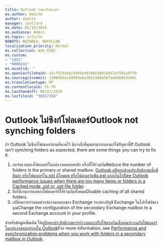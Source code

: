 ```yaml
---
title: Outlook ไม่ซิงก์โฟลเดอร์
ms.author: daeite
author: daeite
manager: joallard
ms.date: 05/15/2019
ms.audience: Admin
ms.topic: article
ROBOTS: NOINDEX, NOFOLLOW
localization_priority: Normal
ms.collection: Adm_O365
ms.custom:
- "1951"
- "9000241"
ms.assetid: ''
ms.openlocfilehash: a3cf9193e9c9494ed6f00e3001dd57af591a9ff0
ms.sourcegitcommit: 1d98db8acb9959aba3b5e308a567ade6b62da56c
ms.translationtype: MT
ms.contentlocale: th-TH
ms.lasthandoff: 08/22/2019
ms.locfileid: "36557358"
---
```

# <a name="outlook-not-synching-folders"></a><span data-ttu-id="051d0-102">Outlook ไม่ซิงก์โฟลเดอร์</span><span class="sxs-lookup"><span data-stu-id="051d0-102">Outlook not synching folders</span></span>

<span data-ttu-id="051d0-103">ถ้า Outlook ไม่ซิงก์โฟลเดอร์ตามที่คาดไว้ มีบางสิ่งที่คุณสามารถลองแก้ไขปัญหานี้</span><span class="sxs-lookup"><span data-stu-id="051d0-103">If Outlook isn't synching folders as expected, there are some things you can try to fix it.</span></span>

1. <span data-ttu-id="051d0-104">ลดจำนวนของโฟลเดอร์ในกล่องจดหมายหลัก หรือที่ใช้ร่วมกัน</span><span class="sxs-lookup"><span data-stu-id="051d0-104">Reduce the number of folders in the primary or shared mailbox.</span></span> <span data-ttu-id="051d0-105">[Outlook ดูปัญหาด้านประสิทธิภาพเมื่อมีสินค้า หรือโฟลเดอร์ใน.ost มีโหมดช หรือโฟลเดอร์แฟ้ม.pst มากเกินไป](https://support.microsoft.com/help/2768656)</span><span class="sxs-lookup"><span data-stu-id="051d0-105">[See Outlook performance issues when there are too many items or folders in a Cached mode .ost or .pst file folder](https://support.microsoft.com/help/2768656).</span></span>
2. <span data-ttu-id="051d0-106">ปิดใช้งานการแคของโฟลเดอร์ที่ใช้ร่วมกันทั้งหมด</span><span class="sxs-lookup"><span data-stu-id="051d0-106">Disable caching of all shared folders.</span></span>
3. <span data-ttu-id="051d0-107">เปลี่ยนการกำหนดค่ากล่องจดหมายของ Exchange รองสองบัญชี Exchange ในโปรไฟล์ของคุณ</span><span class="sxs-lookup"><span data-stu-id="051d0-107">Change the configuration of the secondary Exchange mailbox to a second Exchange account in your profile.</span></span>

<span data-ttu-id="051d0-108">สำหรับข้อมูลเพิ่มเติม ให้ดู[ปัญหาประสิทธิภาพการทำงานและปรับให้ตรงกันเมื่อคุณทำงานกับโฟลเดอร์ในกล่องจดหมายรองใน Outlook](https://support.microsoft.com/help/3115602)</span><span class="sxs-lookup"><span data-stu-id="051d0-108">For more information, see [Performance and synchronization problems when you work with folders in a secondary mailbox in Outlook](https://support.microsoft.com/help/3115602).</span></span>